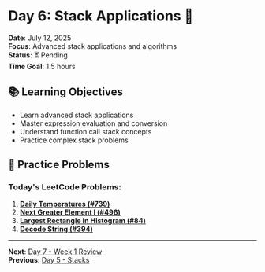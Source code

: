 # Day 6: Stack Applications 🎯

**Date**: July 12, 2025  
**Focus**: Advanced stack applications and algorithms  
**Status**: ⏳ Pending  
**Time Goal**: 1.5 hours  

## 📚 Learning Objectives

- Learn advanced stack applications
- Master expression evaluation and conversion
- Understand function call stack concepts
- Practice complex stack problems

## 🧮 Practice Problems

### Today's LeetCode Problems:

1. **[Daily Temperatures (#739)](https://leetcode.com/problems/daily-temperatures/)**
2. **[Next Greater Element I (#496)](https://leetcode.com/problems/next-greater-element-i/)**
3. **[Largest Rectangle in Histogram (#84)](https://leetcode.com/problems/largest-rectangle-in-histogram/)**
4. **[Decode String (#394)](https://leetcode.com/problems/decode-string/)**

---

**Next**: [Day 7 - Week 1 Review](day-07-week1-review.md)  
**Previous**: [Day 5 - Stacks](day-05-stacks.md)